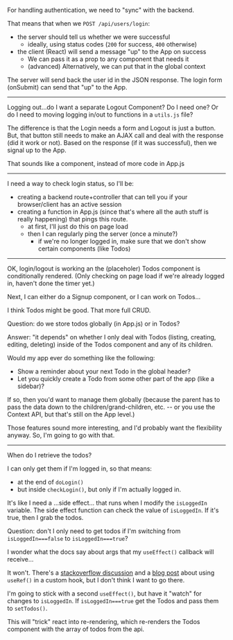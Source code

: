 
For handling authentication, we need to "sync" with the backend.

That means that when we `POST /api/users/login`:

- the server should tell us whether we were successful
  - ideally, using status codes (`200` for success, `400` otherwise)
- the client (React) will send a message "up" to the App on success
  - We can pass it as a prop to any component that needs it
  - (advanced) Alternatively, we can put that in the global context
  
The server will send back the user id in the JSON response.
The login form (onSubmit) can send that "up" to the App.

---

Logging out...do I want a separate Logout Component?
Do I need one?
Or do I need to moving logging in/out to functions in a `utils.js` file?

The difference is that the Login needs a form and Logout is just a button.
But, that button still needs to make an AJAX call and deal with the response (did it work or not).
Based on the response (if it was successful), then we signal up to the App.

That sounds like a component, instead of more code in App.js

---

I need a way to check login status, so I'll be:

- creating a backend route+controller that can tell you if your browser/client has an active session
- creating a function in App.js (since that's where all the auth stuff is really happening) that pings this route.
  - at first, I'll just do this on page load
  - then I can regularly ping the server (once a minute?)
    - if we're no longer logged in, make sure that we don't show certain components (like Todos)
    
    
---

OK, login/logout is working an the (placeholer) Todos component is conditionally rendered. (Only checking on page load if we're already logged in, haven't done the timer yet.)

Next, I can either do a Signup component, or I can work on Todos...

I think Todos might be good. That more full CRUD.

Question: do we store todos globally (in App.js) or in Todos?

Answer: "it depends" on whether I only deal with Todos (listing, creating, editing, deleting) inside of the Todos component and any of its children.

Would my app ever do something like the following:

- Show a reminder about your next Todo in the global header?
- Let you quickly create a Todo from some other part of the app (like a sidebar)?

If so, then you'd want to manage them globally (because the parent has to pass the data down to the children/grand-children, etc. -- or you use the Context API, but that's still on the App level.)

Those features sound more interesting, and I'd probably want the flexibility anyway. So, I'm going to go with that.

---

When do I retrieve the todos?

I can only get them if I'm logged in, so that means:

- at the end of `doLogin()`
- but inside `checkLogin()`, but only if I'm actually logged in.

It's like I need a ...side effect... that runs when I modify the `isLoggedIn` variable. The side effect function can check the value of `isLoggedIn`. If it's true, then I grab the todos.

Question: don't I only need to get todos if I'm switching from `isLoggedIn===false` to `isLoggedIn===true`?

I wonder what the docs say about args that my `useEffect()` callback will receive...

It won't. There's a [stackoverflow discussion](https://stackoverflow.com/questions/53446020/how-to-compare-oldvalues-and-newvalues-on-react-hooks-useeffect) and a [blog post](https://blog.logrocket.com/how-to-get-previous-props-state-with-react-hooks/) about using `useRef()` in a custom hook, but I don't think I want to go there.

I'm going to stick with a second `useEffect()`, but have it "watch" for changes to `isLoggedIn`. If `isLoggedIn===true` get the Todos and pass them to `setTodos()`.

This will "trick" react into re-rendering, which re-renders the Todos component with the array of todos from the api.
